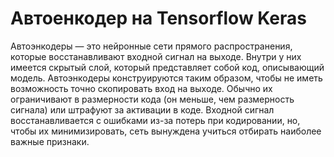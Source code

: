 # Автоенкодер на Tensorflow Keras

Автоэнкодеры — это нейронные сети прямого распространения, которые восстанавливают входной сигнал на выходе. Внутри у них имеется скрытый слой, который представляет собой код, описывающий модель. Автоэнкодеры конструируются таким образом, чтобы не иметь возможность точно скопировать вход на выходе. Обычно их ограничивают в размерности кода (он меньше, чем размерность сигнала) или штрафуют за активации в коде. Входной сигнал восстанавливается с ошибками из-за потерь при кодировании, но, чтобы их минимизировать, сеть вынуждена учиться отбирать наиболее важные признаки.